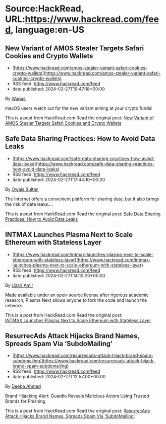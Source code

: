 # Source:HackRead, URL:https://www.hackread.com/feed, language:en-US

## New Variant of AMOS Stealer Targets Safari Cookies and Crypto Wallets
 - [https://www.hackread.com/amos-stealer-variant-safari-cookies-crypto-wallets](https://www.hackread.com/amos-stealer-variant-safari-cookies-crypto-wallets)
 - RSS feed: https://www.hackread.com/feed
 - date published: 2024-02-27T19:47:18+00:00

<p>By <a href="https://www.hackread.com/author/hackread/" rel="nofollow">Waqas</a></p>
<p>macOS users watch out for the new variant aiming at your crypto funds!</p>
<p>This is a post from HackRead.com Read the original post: <a href="https://www.hackread.com/amos-stealer-variant-safari-cookies-crypto-wallets/" rel="nofollow">New Variant of AMOS Stealer Targets Safari Cookies and Crypto Wallets</a></p>

## Safe Data Sharing Practices: How to Avoid Data Leaks
 - [https://www.hackread.com/safe-data-sharing-practices-how-avoid-data-leaks](https://www.hackread.com/safe-data-sharing-practices-how-avoid-data-leaks)
 - RSS feed: https://www.hackread.com/feed
 - date published: 2024-02-27T17:44:10+00:00

<p>By <a href="https://www.hackread.com/author/owais/" rel="nofollow">Owais Sultan</a></p>
<p>The Internet offers a convenient platform for sharing data, but it also brings the risk of data leaks.&#8230;</p>
<p>This is a post from HackRead.com Read the original post: <a href="https://www.hackread.com/safe-data-sharing-practices-how-avoid-data-leaks/" rel="nofollow">Safe Data Sharing Practices: How to Avoid Data Leaks</a></p>

## INTMAX Launches Plasma Next to Scale Ethereum with Stateless Layer
 - [https://www.hackread.com/intmax-launches-plasma-next-to-scale-ethereum-with-stateless-layer](https://www.hackread.com/intmax-launches-plasma-next-to-scale-ethereum-with-stateless-layer)
 - RSS feed: https://www.hackread.com/feed
 - date published: 2024-02-27T14:10:20+00:00

<p>By <a href="https://www.hackread.com/author/uzair/" rel="nofollow">Uzair Amir</a></p>
<p>Made available under an open-source license after rigorous academic research, Plasma Next allows anyone to fork the code and launch the network.</p>
<p>This is a post from HackRead.com Read the original post: <a href="https://www.hackread.com/intmax-launches-plasma-next-to-scale-ethereum-with-stateless-layer/" rel="nofollow">INTMAX Launches Plasma Next to Scale Ethereum with Stateless Layer</a></p>

## ResurrecAds Attack Hijacks Brand Names, Spreads Spam Via ‘SubdoMailing’
 - [https://www.hackread.com/resurrecads-attack-hijack-brand-spam-subdomailing](https://www.hackread.com/resurrecads-attack-hijack-brand-spam-subdomailing)
 - RSS feed: https://www.hackread.com/feed
 - date published: 2024-02-27T12:57:00+00:00

<p>By <a href="https://www.hackread.com/author/deeba/" rel="nofollow">Deeba Ahmed</a></p>
<p>Brand Hijacking Alert: Guardio Reveals Malicious Actors Using Trusted Brands for Phishing.</p>
<p>This is a post from HackRead.com Read the original post: <a href="https://www.hackread.com/resurrecads-attack-hijack-brand-spam-subdomailing/" rel="nofollow">ResurrecAds Attack Hijacks Brand Names, Spreads Spam Via &#8216;SubdoMailing&#8217;</a></p>

